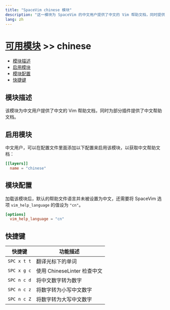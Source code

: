 ```yaml
---
title: "SpaceVim chinese 模块"
description: "这一模块为 SpaceVim 的中文用户提供了中文的 Vim 帮助文档，同时提供部分插件的中文帮助文档。"
lang: zh
---
```


# [可用模块](../) >> chinese

<!-- vim-markdown-toc GFM -->

- [模块描述](#模块描述)
- [启用模块](#启用模块)
- [模块配置](#模块配置)
- [快捷键](#快捷键)

<!-- vim-markdown-toc -->

## 模块描述

该模块为中文用户提供了中文的 Vim 帮助文档，同时为部分插件提供了中文帮助文档。

## 启用模块

中文用户，可以在配置文件里面添加以下配置来启用该模块，以获取中文帮助文档：

```toml
[[layers]]
  name = "chinese"
```

## 模块配置

加载该模块后，默认的帮助文件语言并未被设置为中文，还需要将 SpaceVim 选项
`vim_help_language` 的值设为 `"cn"`。

```toml
[options]
  vim_help_language = "cn"
```

## 快捷键

| 快捷键      | 功能描述                    |
| ----------- | --------------------------- |
| `SPC x t t` | 翻译光标下的单词            |
| `SPC x g c` | 使用 ChineseLinter 检查中文 |
| `SPC n c d` | 将中文数字转为数字          |
| `SPC n c z` | 将数字转为小写中文数字      |
| `SPC n c Z` | 将数字转为大写中文数字      |
